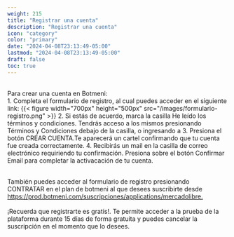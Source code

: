 ```yaml
---
weight: 215
title: "Registrar una cuenta"
description: "Registrar una cuenta"
icon: "category"
color: "primary"
date: "2024-04-08T23:13:49-05:00"
lastmod: "2024-04-08T23:13:49-05:00"
draft: false
toc: true
---
```

<br>
Para crear una cuenta en Botmeni:
<br>
1. Completa el formulario de registro, al cual puedes acceder en el siguiente link: <https://prod.botmeni.com/suscripciones/register>
 {{< figure width="700px" height="500px" src="/images/formulario-registro.png" >}}
2. Si estás de acuerdo, marca la casilla He leído los términos y condiciones. Tendrás acceso a los mismos presionando Términos y Condiciones debajo de la casilla, o ingresando a <https://botmeni.com/terminos-y-condiciones/index.html>
3. Presiona el botón CREAR CUENTA.Te aparecerá un cartel confirmando que tu cuenta fue creada correctamente.
4. Recibirás un mail en la casilla de correo electrónico requiriendo tu confirmación. Presiona sobre el botón Confirmar Email para completar la activacación de tu cuenta.
<br></br>

También puedes acceder al formulario de registro presionando CONTRATAR en el plan de botmeni al que desees suscribirte desde <https://prod.botmeni.com/suscripciones/applications/mercadolibre.> <br></br>
¡Recuerda que registrarte es gratis!. Te permite acceder a la prueba de la plataforma durante 15 días de forma gratuita y puedes cancelar la suscripción en el momento que lo desees.
